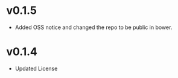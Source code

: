 v0.1.5
==============================
* Added OSS notice and changed the repo to be public in bower.

v0.1.4
========================
* Updated License

